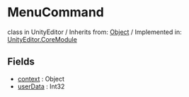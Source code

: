 # MenuCommand
class in UnityEditor
 / Inherits from: <a href="https://docs.unity3d.com/6000.0/Documentation/ScriptReference/Object.html">Object</a> / Implemented in: <a href="https://docs.unity3d.com/6000.0/Documentation/ScriptReference/UnityEditor.CoreModule.html">UnityEditor.CoreModule</a>

## Fields
- <a href="https://docs.unity3d.com/6000.0/Documentation/ScriptReference/MenuCommand-context.html">context</a> : Object
- <a href="https://docs.unity3d.com/6000.0/Documentation/ScriptReference/MenuCommand-userData.html">userData</a> : Int32
